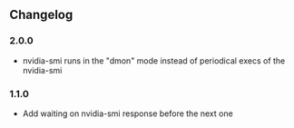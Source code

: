 ## Changelog

### 2.0.0
- nvidia-smi runs in the "dmon" mode instead of periodical execs of the nvidia-smi

### 1.1.0
- Add waiting on nvidia-smi response before the next one
